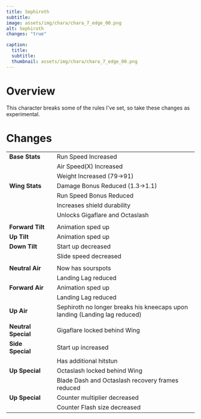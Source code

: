 ```yaml
---
title: Sephiroth
subtitle: 
image: assets/img/chara/chara_7_edge_00.png
alt: Sephiroth
changes: "true"

caption:
  title:
  subtitle: 
  thumbnail: assets/img/chara/chara_7_edge_00.png
---
```



# Overview 

This character breaks some of the rules I've set, so take these changes as experimental.

# Changes

| |  |  |
| :----------- | :-----: | ----------- |
| **Base Stats** | | Run Speed Increased |
| | | Air Speed(X) Increased |
|  | | Weight Increased (79->91) |
| **Wing Stats** | | Damage Bonus Reduced (1.3->1.1) |
| | | Run Speed Bonus Reduced |
| | | Increases shield durability |
|  | | Unlocks Gigaflare and Octaslash |
|  | |  |
| **Forward Tilt** | | Animation sped up |
| **Up Tilt** | | Animation sped up |
| **Down Tilt** | | Start up decreased |
| | | Slide speed decreased |
|  | |  |
| **Neutral Air** | | Now has sourspots |
| | | Landing Lag reduced |
| **Forward Air** | | Animation sped up |
| | | Landing Lag reduced |
| **Up Air** | | Sephiroth no longer breaks his kneecaps upon landing (Landing lag reduced) |
|  | |  |
| **Neutral Special** | | Gigaflare locked behind Wing |
| **Side Special** | | Start up increased |
| | | Has additional hitstun |
| **Up Special** | | Octaslash locked behind Wing |
| | | Blade Dash and Octaslash recovery frames reduced |
| **Up Special** | | Counter multiplier decreased |
| | | Counter Flash size decreased |
